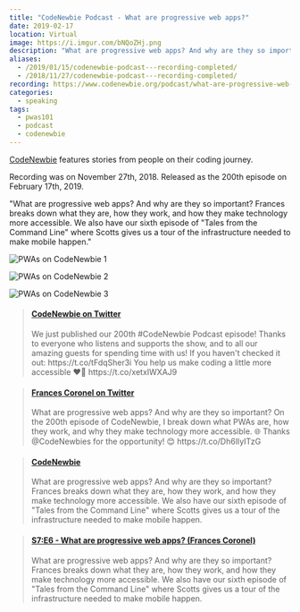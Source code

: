 ```yaml
---
title: "CodeNewbie Podcast - What are progressive web apps?"
date: 2019-02-17
location: Virtual
image: https://i.imgur.com/bNQoZHj.png
description: "What are progressive web apps? And why are they so important? On the 200th episode of CodeNewbie, I break down what progressive web apps are, how they work, and why they make the web more accessible. 🎙️"
aliases:
  - /2019/01/15/codenewbie-podcast---recording-completed/
  - /2018/11/27/codenewbie-podcast---recording-completed/
recording: https://www.codenewbie.org/podcast/what-are-progressive-web-apps
categories:
  - speaking
tags:
  - pwas101
  - podcast
  - codenewbie
---
```


[CodeNewbie](https://www.codenewbie.org/podcast) features stories from people on their coding journey.

Recording was on November 27th, 2018. Released as the 200th episode on February 17th, 2019.

"What are progressive web apps? And why are they so important? Frances breaks down what they are, how they work, and how they make technology more accessible. We also have our sixth episode of "Tales from the Command Line" where Scotts gives us a tour of the infrastructure needed to make mobile happen."

![PWAs on CodeNewbie 1](https://i.imgur.com/bNQoZHj.png)

![PWAs on CodeNewbie 2](https://i.imgur.com/ll2j5KG.png)

![PWAs on CodeNewbie 3](https://i.imgur.com/kNBqnnA.png)

<blockquote class="embedly-card"><h4><a href="https://twitter.com/CodeNewbies/status/1097388458480263168">CodeNewbie on Twitter</a></h4><p>We just published our 200th #CodeNewbie Podcast episode! Thanks to everyone who listens and supports the show, and to all our amazing guests for spending time with us! If you haven't checked it out: https://t.co/tFdqSher3i You help us make coding a little more accessible ❤️🤗 https://t.co/xetxIWXAJ9</p></blockquote>
<script async src="//cdn.embedly.com/widgets/platform.js" charset="UTF-8"></script>

<blockquote class="embedly-card"><h4><a href="https://twitter.com/fvcproductions/status/1098032944533463040">Frances Coronel on Twitter</a></h4><p>What are progressive web apps? And why are they so important? On the 200th episode of CodeNewbie, I break down what PWAs are, how they work, and why they make technology more accessible. 🌐 Thanks @CodeNewbies for the opportunity! 😊 https://t.co/Dh6lIyITzG</p></blockquote>
<script async src="//cdn.embedly.com/widgets/platform.js" charset="UTF-8"></script>

<blockquote class="embedly-card"><h4><a href="https://www.codenewbie.org/podcast/what-are-progressive-web-apps">CodeNewbie</a></h4><p>What are progressive web apps? And why are they so important? Frances breaks down what they are, how they work, and how they make technology more accessible. We also have our sixth episode of "Tales from the Command Line" where Scotts gives us a tour of the infrastructure needed to make mobile happen.</p></blockquote>
<script async src="//cdn.embedly.com/widgets/platform.js" charset="UTF-8"></script>

<blockquote class="embedly-card"><h4><a href="https://open.spotify.com/episode/6V4XAeaiox5aDrvdoHu3dv">S7:E6 - What are progressive web apps? (Frances Coronel)</a></h4><p>What are progressive web apps? And why are they so important? Frances breaks down what they are, how they work, and how they make technology more accessible. We also have our sixth episode of "Tales from the Command Line" where Scotts gives us a tour of the infrastructure needed to make mobile happen.</p></blockquote>
<script async src="//cdn.embedly.com/widgets/platform.js" charset="UTF-8"></script>
